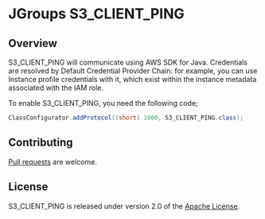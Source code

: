 # JGroups S3_CLIENT_PING

## Overview

S3_CLIENT_PING will communicate using AWS SDK for Java.
Credentials are resolved by Default Credential Provider Chain: for example, you can use Instance profile credentials with it, which exist within the instance metadata associated with the IAM role.

To enable S3_CLIENT_PING, you need the following code;

```java
ClassConfigurator.addProtocol((short) 1000, S3_CLIENT_PING.class);
```

## Contributing

[Pull requests] are welcome.

## License

S3_CLIENT_PING is released under version 2.0 of the [Apache License].


[Pull requests]: http://help.github.com/send-pull-requests
[Apache License]: http://www.apache.org/licenses/LICENSE-2.0